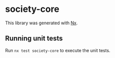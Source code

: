 # society-core

This library was generated with [Nx](https://nx.dev).

## Running unit tests

Run `nx test society-core` to execute the unit tests.
